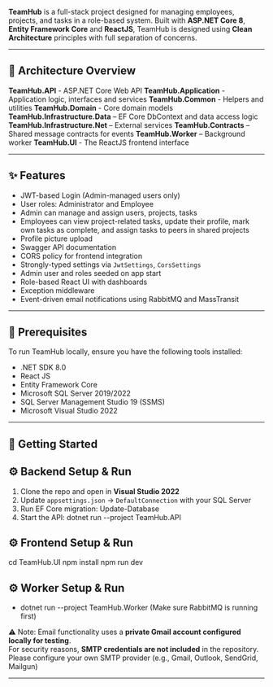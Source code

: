 **TeamHub** is a full-stack project designed for managing employees, projects, and tasks in a role-based system. 
Built with **ASP.NET Core 8**, **Entity Framework Core** and **ReactJS**, TeamHub is designed using **Clean Architecture** principles with full separation of concerns.

---

## 🧱 Architecture Overview
**TeamHub.API** - ASP.NET Core Web API
**TeamHub.Application** - Application logic, interfaces and services
**TeamHub.Common** - Helpers and utilities
**TeamHub.Domain** - Core domain models
**TeamHub.Infrastructure.Data** – EF Core DbContext and data access logic
**TeamHub.Infrastructure.Net** – External services 
**TeamHub.Contracts** – Shared message contracts for events
**TeamHub.Worker** – Background worker 
**TeamHub.UI** - The ReactJS frontend interface

---

## ✨ Features

- JWT-based Login (Admin-managed users only)
- User roles: Administrator and Employee
- Admin can manage and assign users, projects, tasks
- Employees can view project-related tasks, update their profile, mark own tasks as complete, and assign tasks to peers in shared projects
- Profile picture upload
- Swagger API documentation
- CORS policy for frontend integration
- Strongly-typed settings via `JwtSettings`, `CorsSettings`
- Admin user and roles seeded on app start
- Role-based React UI with dashboards
- Exception middleware
- Event-driven email notifications using RabbitMQ and MassTransit

---

## 🧩 Prerequisites

To run TeamHub locally, ensure you have the following tools installed:

- .NET SDK 8.0
- React JS
- Entity Framework Core
- Microsoft SQL Server 2019/2022
- SQL Server Management Studio 19 (SSMS)
- Microsoft Visual Studio 2022

---

## 🚀 Getting Started

## ⚙️ Backend Setup & Run
1. Clone the repo and open in **Visual Studio 2022**
2. Update `appsettings.json` → `DefaultConnection` with your SQL Server
3. Run EF Core migration: Update-Database
4. Start the API: dotnet run --project TeamHub.API

## ⚙️ Frontend Setup & Run
cd TeamHub.UI
npm install
npm run dev

## ⚙️ Worker Setup & Run
- dotnet run --project TeamHub.Worker (Make sure RabbitMQ is running first)

⚠️ Note:
Email functionality uses a **private Gmail account configured locally for testing**.  
For security reasons, **SMTP credentials are not included** in the repository.
Please configure your own SMTP provider (e.g., Gmail, Outlook, SendGrid, Mailgun) 

---
